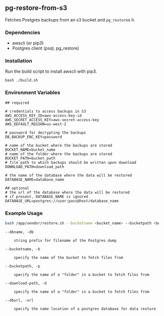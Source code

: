 ## pg-restore-from-s3

Fetches Postgres backups from an s3 bucket and `pg_restore`s it.

### Dependencies

* awscli (or pip3)
* Postgres client (psql, pg_restore)

### Installation

Run the build script to install awscli with pip3.

```
bash ./build.sh
```

### Environment Variables

```
## required

# credentials to access backups in S3
AWS_ACCESS_KEY_ID=aws-access-key-id
AWS_SECRET_ACCESS_KEY=aws-secret-access-key
AWS_DEFAULT_REGION=us-west-2

# password for decrypting the backups
DB_BACKUP_ENC_KEY=password

# name of the bucket where the backups are stored
BUCKET_NAME=bucket_name
# name of the folder where the backups are stored
BUCKET_PATH=bucket_path
# file path to which backups should be written upon download
DOWNLOAD_PATH=download_path

# the name of the database where the data will be restored
DATABASE_NAME=database_name

## optional
# the url of the database where the data will be restored
# if present, DATABASE_NAME is ignored
DATABASE_URL=postgres://user:pass@host/database_name
```

### Example Usage

```bash
bash /app/vendor/restore.sh --bucketname <bucket_name> --bucketpath <bucket_path> --dbname <database_name>
```

```log
--dbname, -db

    string prefix for filename of the Postgres dump

--bucketname, -b

    specify the name of the bucket to fetch files from

--bucketpath, -p

    specify the name of a "folder" in a bucket to fetch files from

--download-path, -d

    specify the name of a "folder" in a bucket to fetch files from

--dburl, -url

    specify the name location of a postgres database for data restore
```

